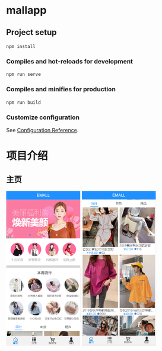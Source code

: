 # mallapp

## Project setup
```
npm install
```

### Compiles and hot-reloads for development
```
npm run serve
```

### Compiles and minifies for production
```
npm run build
```

### Customize configuration
See [Configuration Reference](https://cli.vuejs.org/config/).

# 项目介绍

## 主页
<img src="img/home.png" alt="home " style="width:200px;" />
<img src="img/home1.png" alt="home1" style="width:200px;" /> 

